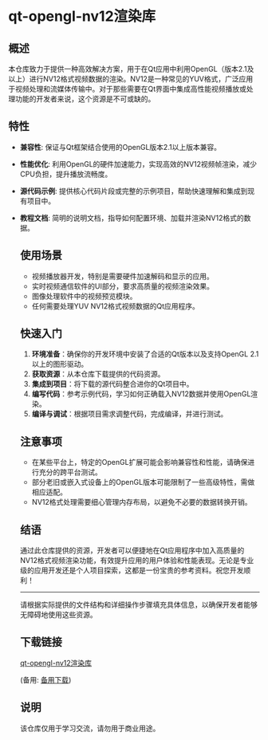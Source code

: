 # qt-opengl-nv12渲染库

## 概述

本仓库致力于提供一种高效解决方案，用于在Qt应用中利用OpenGL（版本2.1及以上）进行NV12格式视频数据的渲染。NV12是一种常见的YUV格式，广泛应用于视频处理和流媒体传输中。对于那些需要在Qt界面中集成高性能视频播放或处理功能的开发者来说，这个资源是不可或缺的。

## 特性

- **兼容性**: 保证与Qt框架结合使用的OpenGL版本2.1以上版本兼容。
- **性能优化**: 利用OpenGL的硬件加速能力，实现高效的NV12视频帧渲染，减少CPU负担，提升播放流畅度。
- **源代码示例**: 提供核心代码片段或完整的示例项目，帮助快速理解和集成到现有项目中。
- **教程文档**: 简明的说明文档，指导如何配置环境、加载并渲染NV12格式的数据。

  ## 使用场景

  - 视频播放器开发，特别是需要硬件加速解码和显示的应用。
  - 实时视频通信软件的UI部分，要求高质量的视频渲染效果。
  - 图像处理软件中的视频预览模块。
  - 任何需要处理YUV NV12格式视频数据的Qt应用程序。

  ## 快速入门

  1. **环境准备**：确保你的开发环境中安装了合适的Qt版本以及支持OpenGL 2.1以上的图形驱动。
  2. **获取资源**：从本仓库下载提供的代码资源。
  3. **集成到项目**：将下载的源代码整合进你的Qt项目中。
  4. **编写代码**：参考示例代码，学习如何正确载入NV12数据并使用OpenGL渲染。
  5. **编译与调试**：根据项目需求调整代码，完成编译，并进行测试。

  ## 注意事项

  - 在某些平台上，特定的OpenGL扩展可能会影响兼容性和性能，请确保进行充分的跨平台测试。
  - 部分老旧或嵌入式设备上的OpenGL版本可能限制了一些高级特性，需做相应适配。
  - NV12格式处理需要细心管理内存布局，以避免不必要的数据转换开销。

  ## 结语

  通过此仓库提供的资源，开发者可以便捷地在Qt应用程序中加入高质量的NV12格式视频渲染功能，有效提升应用的用户体验和性能表现。无论是专业级的应用开发还是个人项目探索，这都是一份宝贵的参考资料。祝您开发顺利！

  ---

  请根据实际提供的文件结构和详细操作步骤填充具体信息，以确保开发者能够无障碍地使用这些资源。

  ## 下载链接
  [qt-opengl-nv12渲染库](https://pan.quark.cn/s/489f5ba1e0ff) 

  (备用: [备用下载](https://pan.baidu.com/s/1O7BtOp-jbUUtKn5kvIGIsA?pwd=4dup))

  ## 说明

  该仓库仅用于学习交流，请勿用于商业用途。
